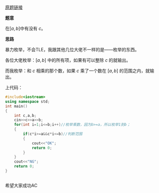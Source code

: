 [原题链接](https://www.luogu.com.cn/problem/AT5290)

**题意**

在$[a,b]$中有没有 $c$。

**思路**

暴力枚举，不会TLE，我跟其他几位大佬不一样的是——枚举的东西。

各位大佬枚举：$[a,b]$ 中的所有项，如果有可以整除 $c$ 的就输出。

而我枚举：和 $c$ 相乘的那个数，如果 $c$ 乘了一个数在 $[a,b]$ 的范围之内，就输出。

上代码：
```cpp
#include<iostream>
using namespace std;
int main()
{
	int c,a,b;
	cin>>c>>a>>b;
	for(int i=1;i<=b;i++)//枚举乘数，因为b>=a，所以枚举1到b； 
	{
		if(c*i>=a&&c*i<=b)//判断范围 
		{
			cout<<"OK";
			return 0; 
		}
	} 
	cout<<"NG";
	return 0;
}



```
希望大家成功AC